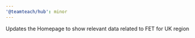 ```yaml
---
'@teamteach/hub': minor
---
```


Updates the Homepage to show relevant data related to FET for UK region
